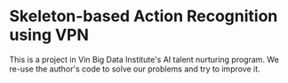 # Skeleton-based Action Recognition using VPN
This is a project in Vin Big Data Institute's AI talent nurturing program. We re-use the author's code to solve our problems and try to improve it.
